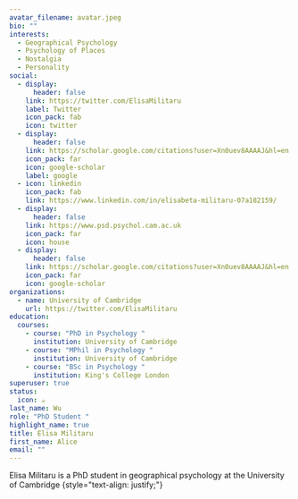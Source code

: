 ```yaml
---
avatar_filename: avatar.jpeg
bio: ""
interests:
  - Geographical Psychology
  - Psychology of Places
  - Nostalgia
  - Personality
social:
  - display:
      header: false
    link: https://twitter.com/ElisaMilitaru
    label: Twitter
    icon_pack: fab
    icon: twitter
  - display:
      header: false
    link: https://scholar.google.com/citations?user=Xn0uev8AAAAJ&hl=en
    icon_pack: far
    icon: google-scholar
    label: google
  - icon: linkedin
    icon_pack: fab
    link: https://www.linkedin.com/in/elisabeta-militaru-07a182159/
  - display:
      header: false
    link: https://www.psd.psychol.cam.ac.uk
    icon_pack: far
    icon: house
  - display:
      header: false
    link: https://scholar.google.com/citations?user=Xn0uev8AAAAJ&hl=en
    icon_pack: far
    icon: google-scholar
organizations:
  - name: University of Cambridge
    url: https://twitter.com/ElisaMilitaru
education:
  courses:
    - course: "PhD in Psychology "
      institution: University of Cambridge
    - course: "MPhil in Psychology "
      institution: University of Cambridge
    - course: "BSc in Psychology "
      institution: King's College London
superuser: true
status:
  icon: ☕️
last_name: Wu
role: "PhD Student "
highlight_name: true
title: Elisa Militaru
first_name: Alice
email: ""
---
```

Elisa Militaru is a PhD student in geographical psychology at the University of Cambridge
{style="text-align: justify;"}